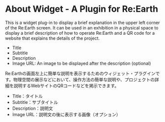 # About Widget - A Plugin for Re:Earth

This is a widget plug-in to display a brief explanation in the upper left corner of the Re:Earth screen. It can be used in an exhibition in a physical space to display a brief description of how to operate Re:Earth and a QR code for a website that explains the details of the project.

- Title
- Subtitle
- Description
- Image URL: An image to be displayed after the description (optional)

Re:Earthの画面左上に簡単な説明を表示するためのウィジェット・プラグインです。物理空間の展示などにおいて、操作方法の簡単な説明や、プロジェクトの詳細を説明するWebサイトのQRコードなどを掲示できます。

- Title：タイトル
- Subtitle：サブタイトル
- Description：説明文
- Image URL：説明文の後に表示する画像（オプション）

